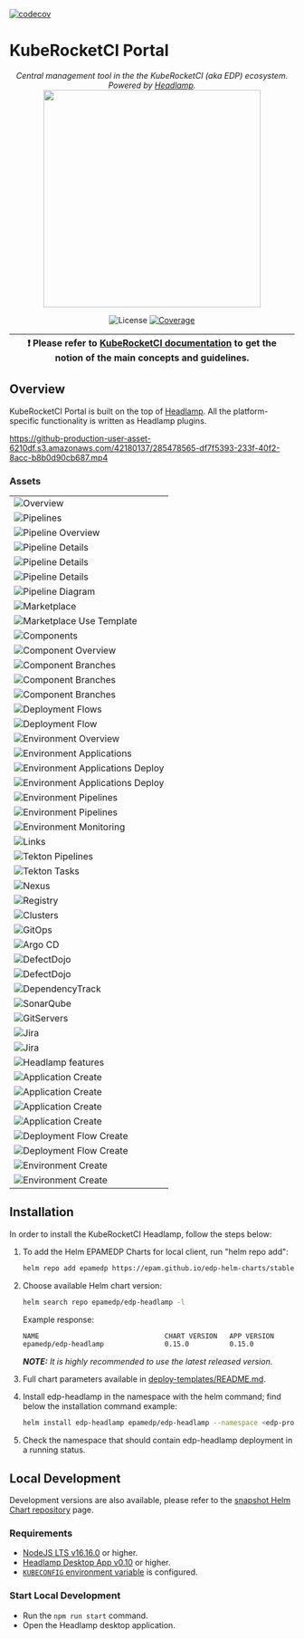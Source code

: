 [![codecov](https://codecov.io/gh/epam/edp-headlamp/branch/master/graph/badge.svg?token=14I4A446VF)](https://codecov.io/gh/epam/edp-headlamp)

# KubeRocketCI Portal

<p align="center">
    <em>Central management tool in the the KubeRocketCI (aka EDP) ecosystem. Powered by <a href="https://github.com/kinvolk/headlamp">Headlamp</a>.</em>
    <a href="https://github.com/kinvolk/headlamp"><img width=384 src="docs/headlamp_light.svg"></a>
</p>
<p align="center">
    <img alt="License" src="https://img.shields.io/github/license/epam/edp-headlamp">
    <a href="https://codecov.io/gh/epam/edp-headlamp"><img alt="Coverage" src="https://codecov.io/gh/epam/edp-headlamp/branch/master/graph/badge.svg?token=14I4A446VF"></a>
</p>

| :heavy_exclamation_mark: Please refer to [KubeRocketCI documentation](https://docs.kuberocketci.io) to get the notion of the main concepts and guidelines. |
| --- |

## Overview

KubeRocketCI Portal is  built on the top of [Headlamp](https://github.com/headlamp-k8s/headlamp). All the platform-specific functionality is written as Headlamp plugins.

https://github-production-user-asset-6210df.s3.amazonaws.com/42180137/285478565-df7f5393-233f-40f2-8acc-b8b0d90cb687.mp4

### Assets

<table>
    <tr>
        <td>
            <img alt="Overview" src="docs/assets/overview.png">
        </td>
    </tr>
    <tr>
        <td>
            <img alt="Pipelines" src="docs/assets/pipelines.png">
        </td>
    </tr>
    <tr>
        <td>
            <img alt="Pipeline Overview" src="docs/assets/pipeline_overview.png">
        </td>
    </tr>
    <tr>
        <td>
            <img alt="Pipeline Details" src="docs/assets/pipeline_details.png">
        </td>
    </tr>
    <tr>
        <td>
            <img alt="Pipeline Details" src="docs/assets/pipeline_details_2.png">
        </td>
    </tr>
    <tr>
        <td>
            <img alt="Pipeline Details" src="docs/assets/pipeline_details_3.png">
        </td>
    </tr>
    <tr>
        <td>
            <img alt="Pipeline Diagram" src="docs/assets/pipeline_diagram.png">
        </td>
    </tr>
    <tr>
        <td>
            <img alt="Marketplace" src="docs/assets/marketplace.png">
        </td>
    </tr>
    <tr>
        <td>
            <img alt="Marketplace Use Template" src="docs/assets/marketplace_use_template.png">
        </td>
    </tr>
    <tr>
        <td>
            <img alt="Components" src="docs/assets/components.png">
        </td>
    </tr>
    <tr>
        <td>
            <img alt="Component Overview" src="docs/assets/component_overview.png">
        </td>
    </tr>
    <tr>
        <td>
            <img alt="Component Branches" src="docs/assets/component_branches.png">
        </td>
    </tr>
    <tr>
        <td>
            <img alt="Component Branches" src="docs/assets/component_branches_2.png">
        </td>
    </tr>
    <tr>
        <td>
            <img alt="Component Branches" src="docs/assets/component_branches_2.png">
        </td>
    </tr>
    <tr>
        <td>
            <img alt="Deployment Flows" src="docs/assets/deployment_flows.png">
        </td>
    </tr>
    <tr>
        <td>
            <img alt="Deployment Flow" src="docs/assets/deployment_flow.png">
        </td>
    </tr>
    <tr>
        <td>
            <img alt="Environment Overview" src="docs/assets/environment_overview.png">
        </td>
    </tr>
    <tr>
        <td>
            <img alt="Environment Applications" src="docs/assets/environment_applications.png">
        </td>
    </tr>
    <tr>
        <td>
            <img alt="Environment Applications Deploy" src="docs/assets/environment_applications_deploy.png">
        </td>
    </tr>
    <tr>
        <td>
            <img alt="Environment Applications Deploy" src="docs/assets/environment_applications_deploy_2.png">
        </td>
    </tr>
    <tr>
        <td>
            <img alt="Environment Pipelines" src="docs/assets/environment_pipelines.png">
        </td>
    </tr>
    <tr>
        <td>
            <img alt="Environment Pipelines" src="docs/assets/environment_pipelines_2.png">
        </td>
    </tr>
    <tr>
        <td>
            <img alt="Environment Monitoring" src="docs/assets/environment_monitoring.png">
        </td>
    </tr>
    <tr>
        <td>
            <img alt="Links" src="docs/assets/links.png">
        </td>
    </tr>
    <tr>
        <td>
            <img alt="Tekton Pipelines" src="docs/assets/tekton_pipelines.png">
        </td>
    </tr>
    <tr>
        <td>
            <img alt="Tekton Tasks" src="docs/assets/tekton_tasks.png">
        </td>
    </tr>
    <tr>
        <td>
            <img alt="Nexus" src="docs/assets/nexus.png">
        </td>
    </tr>
    <tr>
        <td>
            <img alt="Registry" src="docs/assets/registry.png">
        </td>
    </tr>
    <tr>
        <td>
            <img alt="Clusters" src="docs/assets/clusters.png">
        </td>
    </tr>
    <tr>
        <td>
            <img alt="GitOps" src="docs/assets/gitops.png">
        </td>
    </tr>
    <tr>
        <td>
            <img alt="Argo CD" src="docs/assets/argocd.png">
        </td>
    </tr>
    <tr>
        <td>
            <img alt="DefectDojo" src="docs/assets/defectdojo.png">
        </td>
    </tr>
    <tr>
        <td>
            <img alt="DefectDojo" src="docs/assets/defectdojo.png">
        </td>
    </tr>
    <tr>
        <td>
            <img alt="DependencyTrack" src="docs/assets/deptrack.png">
        </td>
    </tr>
    <tr>
        <td>
            <img alt="SonarQube" src="docs/assets/sonarqube.png">
        </td>
    </tr>
    <tr>
        <td>
            <img alt="GitServers" src="docs/assets/gitservers.png">
        </td>
    </tr>
    <tr>
        <td>
            <img alt="Jira" src="docs/assets/jira.png">
        </td>
    </tr>
    <tr>
        <td>
            <img alt="Jira" src="docs/assets/jira.png">
        </td>
    </tr>
    <tr>
        <td>
            <img alt="Headlamp features" src="docs/assets/headlamp.png">
        </td>
    </tr>
    <tr>
        <td>
            <img alt="Application Create" src="docs/assets/application_create.png">
        </td>
    </tr>
    <tr>
        <td>
            <img alt="Application Create" src="docs/assets/application_create_2.png">
        </td>
    </tr>
    <tr>
        <td>
            <img alt="Application Create" src="docs/assets/application_create_3.png">
        </td>
    </tr>
    <tr>
        <td>
            <img alt="Application Create" src="docs/assets/application_create_4.png">
        </td>
    </tr>
    <tr>
        <td>
            <img alt="Deployment Flow Create" src="docs/assets/deployment_flow_create.png">
        </td>
    </tr>
    <tr>
        <td>
            <img alt="Deployment Flow Create" src="docs/assets/deployment_flow_create_2.png">
        </td>
    </tr>
    <tr>
        <td>
            <img alt="Environment Create" src="docs/assets/environment_create.png">
        </td>
    </tr>
    <tr>
        <td>
            <img alt="Environment Create" src="docs/assets/environment_create_2.png">
        </td>
    </tr>
</table>

## Installation

In order to install the KubeRocketCI Headlamp, follow the steps below:

1. To add the Helm EPAMEDP Charts for local client, run "helm repo add":

     ```bash
     helm repo add epamedp https://epam.github.io/edp-helm-charts/stable
     ```

2. Choose available Helm chart version:

     ```bash
     helm search repo epamedp/edp-headlamp -l
     ```

   Example response:

     ```bash
     NAME                	            CHART VERSION	APP VERSION	    DESCRIPTION
     epamedp/edp-headlamp	            0.15.0        	0.15.0      	A Helm chart for KubeRocketCI Headlamp
     ```

    _**NOTE:** It is highly recommended to use the latest released version._

3. Full chart parameters available in [deploy-templates/README.md](deploy-templates/README.md).

4. Install edp-headlamp in the <edp-project> namespace with the helm command; find below the installation command example:

    ```bash
    helm install edp-headlamp epamedp/edp-headlamp --namespace <edp-project> --version <chart_version> --set name=edp-headlamp --set global.platform=<platform_type>
    ```

5. Check the <edp-project> namespace that should contain edp-headlamp deployment in a running status.

## Local Development

Development versions are also available, please refer to the [snapshot Helm Chart repository](https://epam.github.io/edp-helm-charts/snapshot/) page.

### Requirements

* [NodeJS LTS v16.16.0](https://nodejs.org) or higher.
* [Headlamp Desktop App v0.10](https://kinvolk.github.io/headlamp/docs/latest/installation/desktop) or higher.
* [`KUBECONFIG` environment variable](https://kubernetes.io/docs/concepts/configuration/organize-cluster-access-kubeconfig) is configured.

### Start Local Development

* Run the `npm run start` command.
* Open the Headlamp desktop application.
